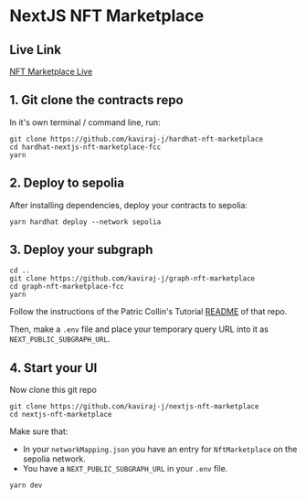 # NextJS NFT Marketplace

## Live Link
[NFT Marketplace Live](https://nft-market.on.fleek.co/)

## 1. Git clone the contracts repo

In it's own terminal / command line, run: 

```
git clone https://github.com/kaviraj-j/hardhat-nft-marketplace
cd hardhat-nextjs-nft-marketplace-fcc
yarn
```

## 2. Deploy to sepolia 

After installing dependencies, deploy your contracts to sepolia:

```
yarn hardhat deploy --network sepolia
```

## 3. Deploy your subgraph

```
cd ..
git clone https://github.com/kaviraj-j/graph-nft-marketplace
cd graph-nft-marketplace-fcc
yarn
```


Follow the instructions of the Patric Collin's Tutorial [README](https://github.com/PatrickAlphaC/graph-nft-marketplace-fcc/blob/main/README.md) of that repo. 

Then, make a `.env` file and place your temporary query URL into it as `NEXT_PUBLIC_SUBGRAPH_URL`.


## 4. Start your UI

Now clone this git repo

```
git clone https://github.com/kaviraj-j/nextjs-nft-marketplace
cd nextjs-nft-marketplace
```

Make sure that:
- In your `networkMapping.json` you have an entry for `NftMarketplace` on the sepolia network. 
- You have a `NEXT_PUBLIC_SUBGRAPH_URL` in your `.env` file.

```
yarn dev
```

